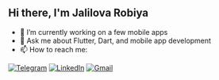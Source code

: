 ## Hi there, I'm Jalilova Robiya


- 🔭 I’m currently working on a few mobile apps
- 💬 Ask me about Flutter, Dart, and mobile app development
- 📫 How to reach me:

[![Telegram](https://img.shields.io/badge/Telegram-2CA5E0?style=for-the-badge&logo=telegram&logoColor=white)](https://t.me/iamdjalilova_r)
[![LinkedIn](https://img.shields.io/badge/LinkedIn-0077B5?style=for-the-badge&logo=linkedin&logoColor=white)](https://www.linkedin.com/in/robiya-jalilova-12535a37b)
[![Gmail](https://img.shields.io/badge/Gmail-D14836?style=for-the-badge&logo=gmail&logoColor=white)](mailto:robiyajalilova523@gmail.com)


<!--
**jalilovarobiya/jalilovarobiya** is a ✨ _special_ ✨ repository because its `README.md` (this file) appears on your GitHub profile.

Here are some ideas to get you started:


- 🌱 I’m currently learning ...
- 👯 I’m looking to collaborate on ...
- 🤔 I’m looking for help with ...

- 😄 Pronouns: ...
- ⚡ Fun fact: ...
-->
